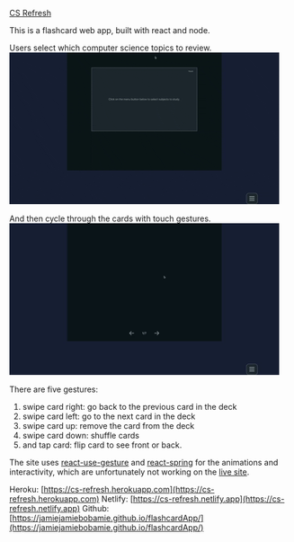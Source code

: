 [CS Refresh](https://cs-refresh.herokuapp.com)

This is a flashcard web app, built with react and node.

Users select which computer science topics to review.
![flashcard app](public/_menu.gif)

And then cycle through the cards with touch gestures.
![flashcard app](public/_cycleCards.gif)

There are five gestures:
<ol>
<li>swipe card right: go back to the previous card in the deck</li>
<li>swipe card left: go to the next card in the deck</li>
<li>swipe card up: remove the card from the deck</li>
<li>swipe card down: shuffle cards</li>
<li>and tap card: flip card to see front or back.</li>
</ol>

The site uses [react-use-gesture](https://www.npmjs.com/package/react-use-gesture) and [react-spring](https://www.react-spring.io) for the animations and interactivity, which are unfortunately not working on the [live site](https://cs-refresh.herokuapp.com).

Heroku: [https://cs-refresh.herokuapp.com](https://cs-refresh.herokuapp.com)
Netlify: [https://cs-refresh.netlify.app](https://cs-refresh.netlify.app)
Github: [https://jamiejamiebobamie.github.io/flashcardApp/](https://jamiejamiebobamie.github.io/flashcardApp/)

